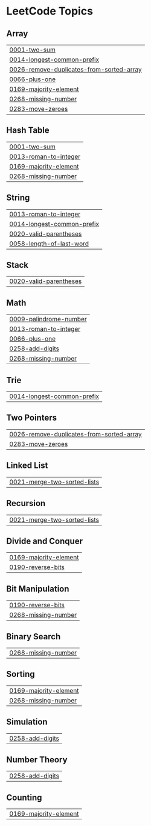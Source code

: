 

<!---LeetCode Topics Start-->
# LeetCode Topics
## Array
|  |
| ------- |
| [0001-two-sum](https://github.com/SriramAtmakuri/https-github.com-SriramAtmakuri-DSA/tree/master/0001-two-sum) |
| [0014-longest-common-prefix](https://github.com/SriramAtmakuri/https-github.com-SriramAtmakuri-DSA/tree/master/0014-longest-common-prefix) |
| [0026-remove-duplicates-from-sorted-array](https://github.com/SriramAtmakuri/https-github.com-SriramAtmakuri-DSA/tree/master/0026-remove-duplicates-from-sorted-array) |
| [0066-plus-one](https://github.com/SriramAtmakuri/https-github.com-SriramAtmakuri-DSA/tree/master/0066-plus-one) |
| [0169-majority-element](https://github.com/SriramAtmakuri/https-github.com-SriramAtmakuri-DSA/tree/master/0169-majority-element) |
| [0268-missing-number](https://github.com/SriramAtmakuri/https-github.com-SriramAtmakuri-DSA/tree/master/0268-missing-number) |
| [0283-move-zeroes](https://github.com/SriramAtmakuri/https-github.com-SriramAtmakuri-DSA/tree/master/0283-move-zeroes) |
## Hash Table
|  |
| ------- |
| [0001-two-sum](https://github.com/SriramAtmakuri/https-github.com-SriramAtmakuri-DSA/tree/master/0001-two-sum) |
| [0013-roman-to-integer](https://github.com/SriramAtmakuri/https-github.com-SriramAtmakuri-DSA/tree/master/0013-roman-to-integer) |
| [0169-majority-element](https://github.com/SriramAtmakuri/https-github.com-SriramAtmakuri-DSA/tree/master/0169-majority-element) |
| [0268-missing-number](https://github.com/SriramAtmakuri/https-github.com-SriramAtmakuri-DSA/tree/master/0268-missing-number) |
## String
|  |
| ------- |
| [0013-roman-to-integer](https://github.com/SriramAtmakuri/https-github.com-SriramAtmakuri-DSA/tree/master/0013-roman-to-integer) |
| [0014-longest-common-prefix](https://github.com/SriramAtmakuri/https-github.com-SriramAtmakuri-DSA/tree/master/0014-longest-common-prefix) |
| [0020-valid-parentheses](https://github.com/SriramAtmakuri/https-github.com-SriramAtmakuri-DSA/tree/master/0020-valid-parentheses) |
| [0058-length-of-last-word](https://github.com/SriramAtmakuri/https-github.com-SriramAtmakuri-DSA/tree/master/0058-length-of-last-word) |
## Stack
|  |
| ------- |
| [0020-valid-parentheses](https://github.com/SriramAtmakuri/https-github.com-SriramAtmakuri-DSA/tree/master/0020-valid-parentheses) |
## Math
|  |
| ------- |
| [0009-palindrome-number](https://github.com/SriramAtmakuri/https-github.com-SriramAtmakuri-DSA/tree/master/0009-palindrome-number) |
| [0013-roman-to-integer](https://github.com/SriramAtmakuri/https-github.com-SriramAtmakuri-DSA/tree/master/0013-roman-to-integer) |
| [0066-plus-one](https://github.com/SriramAtmakuri/https-github.com-SriramAtmakuri-DSA/tree/master/0066-plus-one) |
| [0258-add-digits](https://github.com/SriramAtmakuri/https-github.com-SriramAtmakuri-DSA/tree/master/0258-add-digits) |
| [0268-missing-number](https://github.com/SriramAtmakuri/https-github.com-SriramAtmakuri-DSA/tree/master/0268-missing-number) |
## Trie
|  |
| ------- |
| [0014-longest-common-prefix](https://github.com/SriramAtmakuri/https-github.com-SriramAtmakuri-DSA/tree/master/0014-longest-common-prefix) |
## Two Pointers
|  |
| ------- |
| [0026-remove-duplicates-from-sorted-array](https://github.com/SriramAtmakuri/https-github.com-SriramAtmakuri-DSA/tree/master/0026-remove-duplicates-from-sorted-array) |
| [0283-move-zeroes](https://github.com/SriramAtmakuri/https-github.com-SriramAtmakuri-DSA/tree/master/0283-move-zeroes) |
## Linked List
|  |
| ------- |
| [0021-merge-two-sorted-lists](https://github.com/SriramAtmakuri/https-github.com-SriramAtmakuri-DSA/tree/master/0021-merge-two-sorted-lists) |
## Recursion
|  |
| ------- |
| [0021-merge-two-sorted-lists](https://github.com/SriramAtmakuri/https-github.com-SriramAtmakuri-DSA/tree/master/0021-merge-two-sorted-lists) |
## Divide and Conquer
|  |
| ------- |
| [0169-majority-element](https://github.com/SriramAtmakuri/https-github.com-SriramAtmakuri-DSA/tree/master/0169-majority-element) |
| [0190-reverse-bits](https://github.com/SriramAtmakuri/https-github.com-SriramAtmakuri-DSA/tree/master/0190-reverse-bits) |
## Bit Manipulation
|  |
| ------- |
| [0190-reverse-bits](https://github.com/SriramAtmakuri/https-github.com-SriramAtmakuri-DSA/tree/master/0190-reverse-bits) |
| [0268-missing-number](https://github.com/SriramAtmakuri/https-github.com-SriramAtmakuri-DSA/tree/master/0268-missing-number) |
## Binary Search
|  |
| ------- |
| [0268-missing-number](https://github.com/SriramAtmakuri/https-github.com-SriramAtmakuri-DSA/tree/master/0268-missing-number) |
## Sorting
|  |
| ------- |
| [0169-majority-element](https://github.com/SriramAtmakuri/https-github.com-SriramAtmakuri-DSA/tree/master/0169-majority-element) |
| [0268-missing-number](https://github.com/SriramAtmakuri/https-github.com-SriramAtmakuri-DSA/tree/master/0268-missing-number) |
## Simulation
|  |
| ------- |
| [0258-add-digits](https://github.com/SriramAtmakuri/https-github.com-SriramAtmakuri-DSA/tree/master/0258-add-digits) |
## Number Theory
|  |
| ------- |
| [0258-add-digits](https://github.com/SriramAtmakuri/https-github.com-SriramAtmakuri-DSA/tree/master/0258-add-digits) |
## Counting
|  |
| ------- |
| [0169-majority-element](https://github.com/SriramAtmakuri/https-github.com-SriramAtmakuri-DSA/tree/master/0169-majority-element) |
<!---LeetCode Topics End-->
